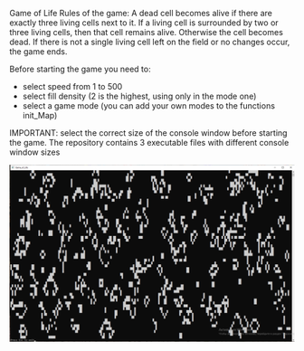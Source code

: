 Game of Life
Rules of the game:
A dead cell becomes alive if there are exactly three living cells next to it.
If a living cell is surrounded by two or three living cells, then that cell remains alive.
Otherwise the cell becomes dead.
If there is not a single living cell left on the field or no changes occur, the game ends.

Before starting the game you need to:
- select speed from 1 to 500
- select fill density (2 is the highest, using only in the mode one)
- select a game mode (you can add your own modes to the functions init_Map)

IMPORTANT: select the correct size of the console window before starting the game.
The repository contains 3 executable files with different console window sizes

![Image alt](https://github.com/Alex-0024/Game-of-Life/blob/main/LifeShow_1.png)

